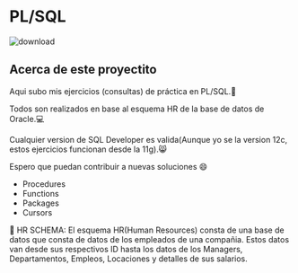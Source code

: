 # PL/SQL
![download](https://user-images.githubusercontent.com/72313215/210271442-1ab37685-31c9-4b4d-90a3-dcb51c93cf65.png)
## Acerca de este proyectito
Aqui subo mis ejercicios (consultas) de práctica en PL/SQL.💚

Todos son realizados en base al esquema HR de la base de datos de Oracle.💻

Cualquier version de SQL Developer es valida(Aunque yo se la version 12c, estos ejercicios funcionan desde la 11g).😸

Espero que puedan contribuir a nuevas soluciones 😄
- Procedures
- Functions
- Packages
- Cursors

:cherry_blossom: 
HR SCHEMA: El esquema HR(Human Resources) consta de una base de datos que consta de datos de los empleados de una compañia. Estos datos van desde sus respectivos ID hasta los datos de los Managers, Departamentos, Empleos, Locaciones y detalles de sus salarios.
 





